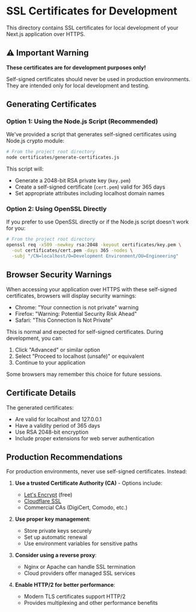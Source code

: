# SSL Certificates for Development

This directory contains SSL certificates for local development of your Next.js application over HTTPS.

## ⚠️ Important Warning

**These certificates are for development purposes only!**

Self-signed certificates should never be used in production environments. They are intended only for local development and testing.

## Generating Certificates

### Option 1: Using the Node.js Script (Recommended)

We've provided a script that generates self-signed certificates using Node.js crypto module:

```bash
# From the project root directory
node certificates/generate-certificates.js
```

This script will:
- Generate a 2048-bit RSA private key (`key.pem`)
- Create a self-signed certificate (`cert.pem`) valid for 365 days
- Set appropriate attributes including localhost domain names

### Option 2: Using OpenSSL Directly

If you prefer to use OpenSSL directly or if the Node.js script doesn't work for you:

```bash
# From the project root directory
openssl req -x509 -newkey rsa:2048 -keyout certificates/key.pem \
  -out certificates/cert.pem -days 365 -nodes \
  -subj "/CN=localhost/O=Development Environment/OU=Engineering"
```

## Browser Security Warnings

When accessing your application over HTTPS with these self-signed certificates, browsers will display security warnings:

- Chrome: "Your connection is not private" warning
- Firefox: "Warning: Potential Security Risk Ahead"
- Safari: "This Connection Is Not Private"

This is normal and expected for self-signed certificates. During development, you can:

1. Click "Advanced" or similar option
2. Select "Proceed to localhost (unsafe)" or equivalent
3. Continue to your application

Some browsers may remember this choice for future sessions.

## Certificate Details

The generated certificates:
- Are valid for localhost and 127.0.0.1
- Have a validity period of 365 days
- Use RSA 2048-bit encryption
- Include proper extensions for web server authentication

## Production Recommendations

For production environments, never use self-signed certificates. Instead:

1. **Use a trusted Certificate Authority (CA)** - Options include:
   - [Let's Encrypt](https://letsencrypt.org/) (free)
   - [Cloudflare SSL](https://www.cloudflare.com/ssl/)
   - Commercial CAs (DigiCert, Comodo, etc.)

2. **Use proper key management**:
   - Store private keys securely
   - Set up automatic renewal
   - Use environment variables for sensitive paths

3. **Consider using a reverse proxy**:
   - Nginx or Apache can handle SSL termination
   - Cloud providers offer managed SSL services

4. **Enable HTTP/2 for better performance**:
   - Modern TLS certificates support HTTP/2
   - Provides multiplexing and other performance benefits

